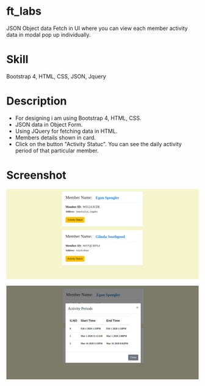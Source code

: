 # ft_labs
JSON Object data Fetch in UI where you can view each member activity data in modal pop up individually.

# Skill
Bootstrap 4, HTML, CSS, JSON, Jquery

# Description

*  For designing i am using Bootstrap 4, HTML, CSS.
*  JSON data in Object Form.
*  Using JQuery for fetching data in HTML.
*  Members details shown in card.
*  Click on the button "Activity Statuc". You can see the daily activity period of that particular member.

# Screenshot

![alt text](https://github.com/Bharti-Parmar/ft_labs/blob/master/image1.png) 

![alt text](https://github.com/Bharti-Parmar/ft_labs/blob/master/image2.png)
